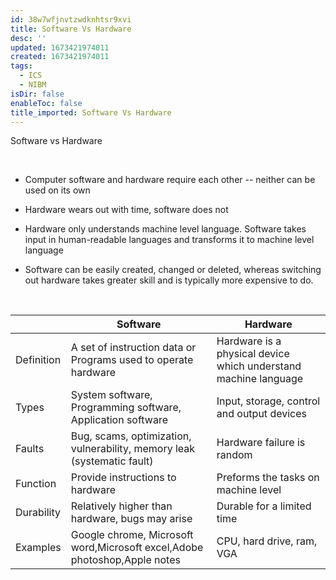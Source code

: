 ```yaml
---
id: 38w7wfjnvtzwdknhtsr9xvi
title: Software Vs Hardware
desc: ''
updated: 1673421974011
created: 1673421974011
tags:
  - ICS
  - NIBM
isDir: false
enableToc: false
title_imported: Software Vs Hardware
---
```


Software vs Hardware

 

-   Computer software and hardware require each other -- neither can be used on its own

-   Hardware wears out with time, software does not

-   Hardware only understands machine level language. Software takes input in human-readable languages and transforms it to machine level language

-   Software can be easily created, changed or deleted, whereas switching out hardware takes greater skill and is typically more expensive to do.

 

||Software|Hardware|
|--- |--- |--- |
|Definition|A set of instruction data or Programs used to operate hardware|Hardware is a physical device which understand machine language|
|Types|System software, Programming software, Application software|Input, storage, control and output devices|
|Faults|Bug, scams, optimization, vulnerability, memory leak (systematic fault)|Hardware failure is random|
|Function|Provide instructions to hardware|Preforms the tasks on machine level|
|Durability|Relatively higher than hardware, bugs may arise|Durable for a limited time|
|Examples|Google chrome, Microsoft word,Microsoft excel,Adobe photoshop,Apple notes|CPU, hard drive, ram, VGA|

